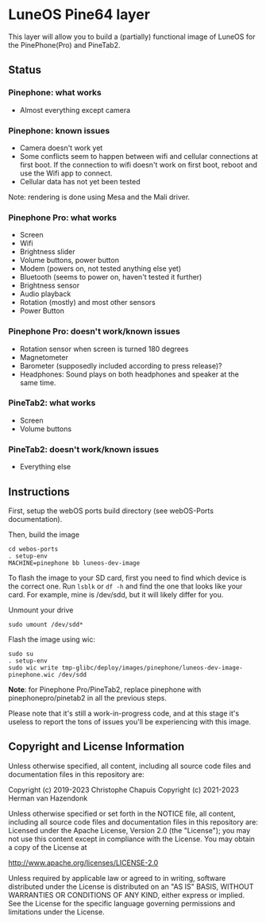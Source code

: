 LuneOS Pine64 layer
=============
This layer will allow you to build a (partially) functional image of LuneOS for the PinePhone(Pro) and PineTab2.


## Status

### Pinephone: what works

- Almost everything except camera

### Pinephone: known issues

- Camera doesn't work yet
- Some conflicts seem to happen between wifi and cellular connections at first boot. If the connection to wifi doesn't work on first boot, reboot and use the Wifi app to connect.
- Cellular data has not yet been tested

Note: rendering is done using Mesa and the Mali driver.

### Pinephone Pro: what works

- Screen
- Wifi
- Brightness slider
- Volume buttons, power button
- Modem (powers on, not tested anything else yet)
- Bluetooth (seems to power on, haven't tested it further)
- Brightness sensor
- Audio playback
- Rotation (mostly) and most other sensors
- Power Button

### Pinephone Pro: doesn't work/known issues

- Rotation sensor when screen is turned 180 degrees
- Magnetometer
- Barometer (supposedly included according to press release)?
- Headphones: Sound plays on both headphones and speaker at the same time.

### PineTab2: what works

- Screen
- Volume buttons

### PineTab2: doesn't work/known issues

- Everything else


## Instructions

First, setup the webOS ports build directory (see webOS-Ports documentation).

Then, build the image
```
cd webos-ports
. setup-env
MACHINE=pinephone bb luneos-dev-image
```

To flash the image to your SD card, first you need to find which device is the correct one. Run `lsblk` or `df -h` and find the one that looks like your card. For example, mine is /dev/sdd, but it will likely differ for you.

Unmount your drive

```
sudo umount /dev/sdd*
```

Flash the image using wic: 

```
sudo su
. setup-env
sudo wic write tmp-glibc/deploy/images/pinephone/luneos-dev-image-pinephone.wic /dev/sdd
```

**Note**: for Pinephone Pro/PineTab2, replace pinephone with pinephonepro/pinetab2 in all the previous steps.

Please note that it's still a work-in-progress code, and at this stage it's useless to report the tons of
issues you'll be experiencing with this image.

## Copyright and License Information

Unless otherwise specified, all content, including all source code files and
documentation files in this repository are:

Copyright (c) 2019-2023 Christophe Chapuis
Copyright (c) 2021-2023 Herman van Hazendonk

Unless otherwise specified or set forth in the NOTICE file, all content,
including all source code files and documentation files in this repository are:
Licensed under the Apache License, Version 2.0 (the "License");
you may not use this content except in compliance with the License.
You may obtain a copy of the License at

http://www.apache.org/licenses/LICENSE-2.0

Unless required by applicable law or agreed to in writing, software
distributed under the License is distributed on an "AS IS" BASIS,
WITHOUT WARRANTIES OR CONDITIONS OF ANY KIND, either express or implied.
See the License for the specific language governing permissions and
limitations under the License.

